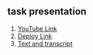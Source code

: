 ## task presentation ##
1. [YouTube Link](https://youtu.be/0rp9ZDOUXK0)
2. [Deploy Link](https://presentation-jerryscript.netlify.com/)
3. [Text and transcript]()